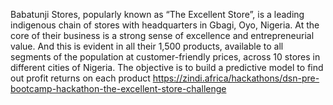 Babatunji Stores, popularly known as “The Excellent Store”, is a leading indigenous chain of stores with headquarters in Gbagi, Oyo, Nigeria. At the core of their business is a strong sense of excellence and entrepreneurial value. And this is evident in all their 1,500 products, available to all segments of the population at customer-friendly prices, across 10 stores in different cities of Nigeria. The objective is to build a predictive model to find out profit returns on each product https://zindi.africa/hackathons/dsn-pre-bootcamp-hackathon-the-excellent-store-challenge
